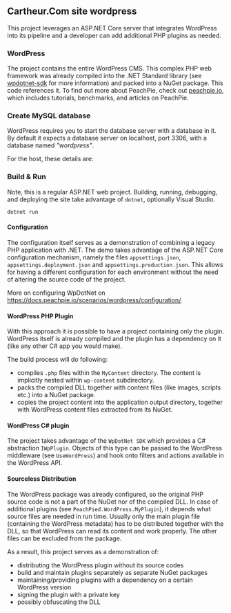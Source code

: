 ## Cartheur.Com site wordpress

This project leverages an ASP.NET Core server that integrates WordPress into its pipeline and a developer can add additional PHP plugins as needed.

### WordPress

The project contains the entire WordPress CMS. This complex PHP web framework was already compiled into the .NET Standard library (see [wpdotnet-sdk](https://github.com/iolevel/wpdotnet-sdk) for more information) and packed into a NuGet package. This code references it. To find out more about PeachPie, check out [peachpie.io](https://www.peachpie.io/), which includes tutorials, benchmarks, and articles on PeachPie.

### Create MySQL database

WordPress requires you to start the database server with a database in it. By default it expects a database server on localhost, port 3306, with a database named *"wordpress"*.

For the host, these details are:



### Build &amp; Run

Note, this is a regular ASP.NET web project. Building, running, debugging, and deploying the site take advantage of `dotnet`, optionally Visual Studio.

```
dotnet run
```

#### Configuration

The configuration itself serves as a demonstration of combining a legacy PHP application with .NET. The demo takes advantage of the ASP.NET Core configuration mechanism, namely the files `appsettings.json`, `appsettings.deployment.json` and `appsettings.production.json`. This allows for having a different configuration for each environment without the need of altering the source code of the project.

More on configuring WpDotNet on https://docs.peachpie.io/scenarios/wordpress/configuration/.

#### WordPress PHP Plugin

With this approach it is possible to have a project containing only the plugin. WordPress itself is already compiled and the plugin has a dependency on it (like any other C# app you would make).

The build process will do following:
- compiles `.php` files within the `MyContent` directory. The content is implicitly nested within `wp-content` subdirectory.
- packs the compiled DLL together with content files (like images, scripts etc.) into a NuGet package.
- copies the project content into the application output directory, together with WordPress content files extracted from its NuGet.

#### WordPress C# plugin

The project takes advantage of the `WpDotNet SDK` which provides a C# abstraction `IWpPlugin`. Objects of this type can be passed to the WordPress middleware (see `UseWordPress`) and hook onto filters and actions available in the WordPress API.

#### Sourceless Distribution

The WordPress package was already configured, so the original PHP source code is not a part of the NuGet nor of the compiled DLL. In case of additional plugins (see `PeachPied.WordPress.MyPlugin`), it depends what source files are needed in run time. Usually only the main plugin file (containing the WordPress metadata) has to be distributed together with the DLL, so that WordPress can read its content and work properly. The other files can be excluded from the package.

As a result, this project serves as a demonstration of:
- distributing the WordPress plugin without its source codes
- build and maintain plugins separately as separate NuGet packages
- maintaining/providing plugins with a dependency on a certain WordPress version
- signing the plugin with a private key
- possibly obfuscating the DLL

